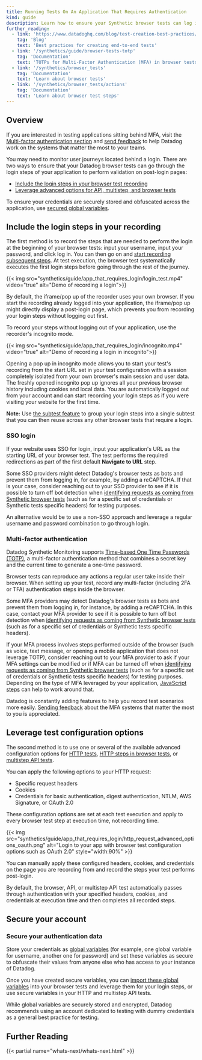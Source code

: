 ```yaml
---
title: Running Tests On An Application That Requires Authentication
kind: guide
description: Learn how to ensure your Synthetic browser tests can log in to your applications. 
further_reading:
  - link: 'https://www.datadoghq.com/blog/test-creation-best-practices/'
    tag: 'Blog'
    text: 'Best practices for creating end-to-end tests'
  - link: '/synthetics/guide/browser-tests-totp'
    tag: 'Documentation'
    text: 'TOTPs for Multi-Factor Authentication (MFA) in browser tests'
  - link: '/synthetics/browser_tests'
    tag: 'Documentation'
    text: 'Learn about browser tests'
  - link: '/synthetics/browser_tests/actions'
    tag: 'Documentation'
    text: 'Learn about browser test steps'
---
```


## Overview 

<div class="alert alert-info">If you are interested in testing applications sitting behind MFA, visit the <a href="/synthetics/guide/app-that-requires-login/#multi-factor-authentication" target="_blank">Multi-factor authentication section</a> and <a href="https://docs.google.com/forms/d/e/1FAIpQLSdjx8PDZ8kJ3MD2ehouTri9z_Fh7PoK90J8arRQgt7QFgFxog/viewform?usp=sf_link">send feedback</a> to help Datadog work on the systems that matter the most to your teams.</div>

You may need to monitor user journeys located behind a login. There are two ways to ensure that your Datadog browser tests can go through the login steps of your application to perform validation on post-login pages:

- [Include the login steps in your browser test recording](#include-the-login-steps-in-your-recording)
- [Leverage advanced options for API, multistep, and browser tests](#leverage-test-configuration-options)

To ensure your credentials are securely stored and obfuscated across the application, use [secured global variables](#account-security).

## Include the login steps in your recording

The first method is to record the steps that are needed to perform the login at the beginning of your browser tests: input your username, input your password, and click log in. You can then go on and [start recording subsequent steps][1].
At test execution, the browser test systematically executes the first login steps before going through the rest of the journey.

{{< img src="synthetics/guide/app_that_requires_login/login_test.mp4" video="true" alt="Demo of recording a login">}}

By default, the iframe/pop up of the recorder uses your own browser. If you start the recording already logged into your application, the iframe/pop up might directly display a post-login page, which prevents you from recording your login steps without logging out first.

To record your steps without logging out of your application, use the recorder's incognito mode.

{{< img src="synthetics/guide/app_that_requires_login/incognito.mp4" video="true" alt="Demo of recording a login in incognito">}}

Opening a pop up in incognito mode allows you to start your test's recording from the start URL set in your test configuration with a session completely isolated from your own browser's main session and user data. The freshly opened incognito pop up ignores all your previous browser history including cookies and local data. You are automatically logged out from your account and can start recording your login steps as if you were visiting your website for the first time.

**Note:** Use [the subtest feature][2] to group your login steps into a single subtest that you can then reuse across any other browser tests that require a login.

### SSO login

If your website uses SSO for login, input your application's URL as the starting URL of your browser test. The test performs the required redirections as part of the first default **Navigate to URL** step.

Some SSO providers might detect Datadog's browser tests as bots and prevent them from logging in, for example, by adding a reCAPTCHA. If that is your case, consider reaching out to your SSO provider to see if it is possible to turn off bot detection when [identifying requests as coming from Synthetic browser tests][3] (such as for a specific set of credentials or Synthetic tests specific headers) for testing purposes.

An alternative would be to use a non-SSO approach and leverage a regular username and password combination to go through login.

### Multi-factor authentication

Datadog Synthetic Monitoring supports [Time-based One Time Passwords (TOTP)][4], a multi-factor authentication method that combines a secret key and the current time to generate a one-time password.

Browser tests can reproduce any actions a regular user take inside their browser. When setting up your test, record any multi-factor (including 2FA or TFA) authentication steps inside the browser.

Some MFA providers may detect Datadog's browser tests as bots and prevent them from logging in, for instance, by adding a reCAPTCHA. In this case, contact your MFA provider to see if it is possible to turn off bot detection when [identifying requests as coming from Synthetic browser tests][3] (such as for a specific set of credentials or Synthetic tests specific headers).

If your MFA process involves steps performed outside of the browser (such as voice, text message, or opening a mobile application that does not leverage TOTP), consider reaching out to your MFA provider to ask if your MFA settings can be modified or if MFA can be turned off when [identifying requests as coming from Synthetic browser tests][3] (such as for a specific set of credentials or Synthetic tests specific headers) for testing purposes.
Depending on the type of MFA leveraged by your application, [JavaScript steps][5] can help to work around that.

<div class="alert alert-info">Datadog is constantly adding features to help you record test scenarios more easily. <a href="https://docs.google.com/forms/d/e/1FAIpQLSdjx8PDZ8kJ3MD2ehouTri9z_Fh7PoK90J8arRQgt7QFgFxog/viewform?usp=sf_link">Sending feedback</a> about the MFA systems that matter the most to you is appreciated.</div>

## Leverage test configuration options

The second method is to use one or several of the available advanced configuration options for [HTTP tests][6], [HTTP steps in browser tests][7], or [multistep API tests][8]. 

You can apply the following options to your HTTP request:

- Specific request headers
- Cookies
- Credentials for basic authentication, digest authentication, NTLM, AWS Signature, or OAuth 2.0

These configuration options are set at each test execution and apply to every browser test step at execution time, not recording time. 

{{< img src="synthetics/guide/app_that_requires_login/http_request_advanced_options_oauth.png" alt="Login to your app with browser test configuration options such as OAuth 2.0" style="width:90%" >}}

You can manually apply these configured headers, cookies, and credentials on the page you are recording from and record the steps your test performs post-login. 

By default, the browser, API, or multistep API test automatically passes through authentication with your specified headers, cookies, and credentials at execution time and then completes all recorded steps.

## Secure your account

### Secure your authentication data

Store your credentials as [global variables][9] (for example, one global variable for username, another one for password) and set these variables as secure to obfuscate their values from anyone else who has access to your instance of Datadog.

Once you have created secure variables, you can [import these global variables][10] into your browser tests and leverage them for your login steps, or use secure variables in your HTTP and multistep API tests.

While global variables are securely stored and encrypted, Datadog recommends using an account dedicated to testing with dummy credentials as a general best practice for testing.

## Further Reading

{{< partial name="whats-next/whats-next.html" >}}

[1]: /synthetics/browser_tests/actions/
[2]: /synthetics/browser_tests/actions/#subtests
[3]: /synthetics/guide/identify_synthetics_bots/
[4]: /synthetics/guide/browser-tests-totp
[5]: /synthetics/browser_tests/actions/#test-your-ui-with-custom-javascript
[6]: /synthetics/api_tests/http_tests?tab=authentication
[7]: /synthetics/browser_tests/actions/#http-requests
[8]: /synthetics/multistep?tab=authentication
[9]: /synthetics/settings/?tab=specifyvalue#global-variables
[10]: /synthetics/browser_tests/actions#use-variables
